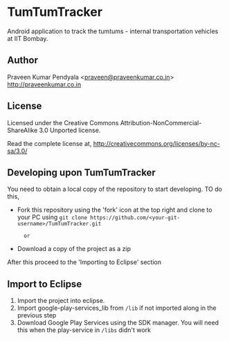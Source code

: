 TumTumTracker
=============
Android application to track the tumtums - internal transportation vehicles at IIT Bombay.


Author
----------------------
Praveen Kumar Pendyala <<praveen@praveenkumar.co.in>><br>
http://praveenkumar.co.in


License
----------------------
Licensed under the Creative Commons Attribution-NonCommercial-ShareAlike 3.0 
Unported license.

Read the complete license at,
http://creativecommons.org/licenses/by-nc-sa/3.0/


Developing upon TumTumTracker
------------------------
You need to obtain a local copy of the repository to start developing. TO do this,

* Fork this repository using the 'fork' icon at the top right and clone to your PC using 
```git clone https://github.com/<your-git-username>/TumTumTracker.git```
		
		or
		
* Download a copy of the project as a zip
 
After this proceed to the 'Importing to Eclipse' section


Import to Eclipse
-------------------
1. Import the project into eclipse.
2. Import google-play-services_lib from ```/lib``` if not imported along in the previous step
3. Download Google Play Services using the SDK manager. You will need this when the play-service in ```/libs``` didn't work
